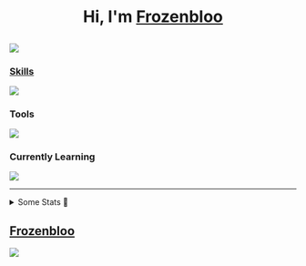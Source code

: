 # <h1 align="center">Hi, I'm <a href="https://github.com/Frozenbloo">Frozenbloo</h1>


![](https://komarev.com/ghpvc/?frozenbloo&style=flat-square)
---
### Skills
[![](https://skillicons.dev/icons?i=cs,bots,dotnet,html,css,js,java,mysql,py)](https://skillicons.dev)
  
### Tools
[![](https://skillicons.dev/icons?i=discord,git,github,gradle,idea,unity,visualstudio,vscode)](https://skillicons.dev)
  
### Currently Learning
[![](https://skillicons.dev/icons?i=bash,cpp,docker,jenkins,kubernetes,linux,mongodb,nodejs,postgres,react,redis,rust,unreal)](https://skillicons.dev)

---
<details><summary>Some Stats 🚀</summary>
  
![Frozenbloo's github stats](https://github-readme-stats.vercel.app/api?username=Frozenbloo&show_icons=true&theme=tokyonight)
  
</details>

<a href="https://github.com/Frozenbloo">Frozenbloo <a>
------
![](https://hit.yhype.me/github/profile?user_id=61006165)
